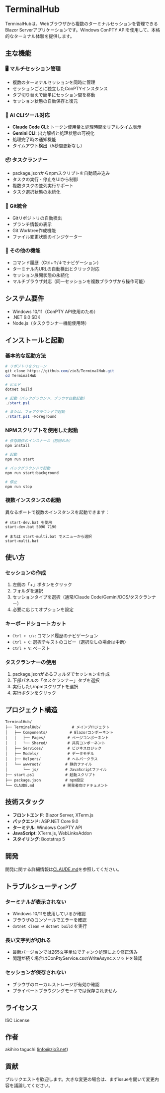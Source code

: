 # TerminalHub

TerminalHubは、Webブラウザから複数のターミナルセッションを管理できるBlazor Serverアプリケーションです。Windows ConPTY APIを使用して、本格的なターミナル体験を提供します。

## 主な機能

### 🖥️ マルチセッション管理
- 複数のターミナルセッションを同時に管理
- セッションごとに独立したConPTYインスタンス
- タブ切り替えで簡単にセッション間を移動
- セッション状態の自動保存と復元

### 🤖 AI CLIツール対応
- **Claude Code CLI**: トークン使用量と処理時間をリアルタイム表示
- **Gemini CLI**: 出力解析と処理状態の可視化
- 処理完了時の通知機能
- タイムアウト検出（5秒間更新なし）

### 📦 タスクランナー
- package.jsonからnpmスクリプトを自動読み込み
- タスクの実行・停止をUIから制御
- 複数タスクの並列実行サポート
- タスク選択状態の永続化

### 🌳 Git統合
- Gitリポジトリの自動検出
- ブランチ情報の表示
- Git Worktree作成機能
- ファイル変更状態のインジケーター

### 💾 その他の機能
- コマンド履歴（Ctrl+↑/↓でナビゲーション）
- ターミナル内URLの自動検出とクリック対応
- セッション展開状態の永続化
- マルチブラウザ対応（同一セッションを複数ブラウザから操作可能）

## システム要件

- Windows 10/11（ConPTY API使用のため）
- .NET 9.0 SDK
- Node.js（タスクランナー機能使用時）

## インストールと起動

### 基本的な起動方法

```powershell
# リポジトリをクローン
git clone https://github.com/zio3/TerminalHub.git
cd TerminalHub

# ビルド
dotnet build

# 起動（バックグラウンド、ブラウザ自動起動）
./start.ps1

# または、フォアグラウンドで起動
./start.ps1 -Foreground
```

### NPMスクリプトを使用した起動

```bash
# 依存関係のインストール（初回のみ）
npm install

# 起動
npm run start

# バックグラウンドで起動
npm run start:background

# 停止
npm run stop
```

### 複数インスタンスの起動

異なるポートで複数のインスタンスを起動できます：

```batch
# start-dev.bat を使用
start-dev.bat 5090 7190

# または start-multi.bat でメニューから選択
start-multi.bat
```

## 使い方

### セッションの作成
1. 左側の「+」ボタンをクリック
2. フォルダを選択
3. セッションタイプを選択（通常/Claude Code/Gemini/DOS/タスクランナー）
4. 必要に応じてオプションを設定

### キーボードショートカット
- `Ctrl + ↑/↓`: コマンド履歴のナビゲーション
- `Ctrl + C`: 選択テキストのコピー（選択なしの場合は中断）
- `Ctrl + V`: ペースト

### タスクランナーの使用
1. package.jsonがあるフォルダでセッションを作成
2. 下部パネルの「タスクランナー」タブを選択
3. 実行したいnpmスクリプトを選択
4. 実行ボタンをクリック

## プロジェクト構造

```
TerminalHub/
├── TerminalHub/              # メインプロジェクト
│   ├── Components/          # Blazorコンポーネント
│   │   ├── Pages/          # ページコンポーネント
│   │   └── Shared/         # 共有コンポーネント
│   ├── Services/           # ビジネスロジック
│   ├── Models/             # データモデル
│   ├── Helpers/            # ヘルパークラス
│   └── wwwroot/           # 静的ファイル
│       └── js/            # JavaScriptファイル
├── start.ps1              # 起動スクリプト
├── package.json           # npm設定
└── CLAUDE.md             # 開発者向けドキュメント
```

## 技術スタック

- **フロントエンド**: Blazor Server, XTerm.js
- **バックエンド**: ASP.NET Core 9.0
- **ターミナル**: Windows ConPTY API
- **JavaScript**: XTerm.js, WebLinksAddon
- **スタイリング**: Bootstrap 5

## 開発

開発に関する詳細情報は[CLAUDE.md](CLAUDE.md)を参照してください。

## トラブルシューティング

### ターミナルが表示されない
- Windows 10/11を使用しているか確認
- ブラウザのコンソールでエラーを確認
- `dotnet clean` → `dotnet build` を実行

### 長い文字列が切れる
- 最新バージョンでは265文字単位でチャンク処理により修正済み
- 問題が続く場合はConPtyService.csのWriteAsyncメソッドを確認

### セッションが保存されない
- ブラウザのローカルストレージが有効か確認
- プライベートブラウジングモードでは保存されません

## ライセンス

ISC License

## 作者

akihiro taguchi (info@zio3.net)

## 貢献

プルリクエストを歓迎します。大きな変更の場合は、まずissueを開いて変更内容を議論してください。
